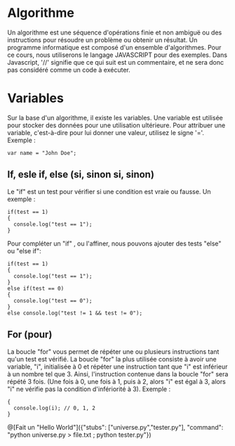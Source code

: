 
# Algorithme

Un algorithme est une séquence d'opérations finie et non ambiguë ou des instructions pour résoudre un problème ou obtenir un résultat. Un programme informatique est composé d'un ensemble d'algorithmes. Pour ce cours, nous utiliserons le langage JAVASCRIPT pour des exemples. Dans Javascript, '//' signifie que ce qui suit est un commentaire, et ne sera donc pas considéré comme un code à exécuter.

# Variables


Sur la base d'un algorithme, il existe les variables. Une variable est utilisée pour stocker des données pour une utilisation ultérieure. Pour attribuer une variable, c'est-à-dire pour lui donner une valeur, utilisez le signe '='. Exemple :

```var name = "John Doe";```

## If, esle if, else (si, sinon si, sinon)

Le "if" est un test pour vérifier si une condition est vraie ou fausse. Un exemple :

```var test = 1;
if(test == 1)
{
  console.log("test == 1");
}
```

Pour compléter un "if" , ou l'affiner, nous pouvons ajouter des tests "else" ou "else if":

```var test = 1;
if(test == 1)
{
  console.log("test == 1");
}
else if(test == 0)
{
  console.log("test == 0");
}
else console.log("test != 1 && test != 0");
```

## For (pour)

La boucle "for" vous permet de répéter une ou plusieurs instructions tant qu'un test est vérifié. La boucle "for" la plus utilisée consiste à avoir une variable, "i", initialisée à 0 et répéter une instruction tant que "i" est inférieur à un nombre tel que 3. Ainsi, l'instruction contenue dans la boucle "for" sera répété 3 fois. (Une fois à 0, une fois à 1, puis à 2, alors "i" est égal à 3, alors "i" ne vérifie pas la condition d'infériorité à 3). Exemple :

```for(var i = 0; i < 3; i++)
{
  console.log(i); // 0, 1, 2
}
```

@[Fait un "Hello World"]({"stubs": ["universe.py","tester.py"], "command": "python universe.py > file.txt ; python tester.py"})
